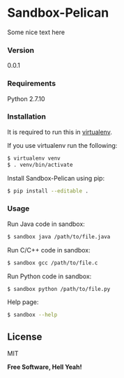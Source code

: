 # Sandbox-Pelican

Some nice text here

### Version
0.0.1

### Requirements
Python 2.7.10

### Installation
It is required to run this in [virtualenv](http://docs.python-guide.org/en/latest/dev/virtualenvs/).

If you use virtualenv run the following:
```sh
$ virtualenv venv
$ . venv/bin/activate
```

Install Sandbox-Pelican using pip:
```sh
$ pip install --editable .
```

### Usage
Run Java code in sandbox:
```sh
$ sandbox java /path/to/file.java
```

Run C/C++ code in sandbox:
```sh
$ sandbox gcc /path/to/file.c
```

Run Python code in sandbox:
```sh
$ sandbox python /path/to/file.py
```

Help page:
```sh
$ sandbox --help
```

License
----

MIT


**Free Software, Hell Yeah!**
